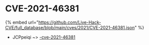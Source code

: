 # CVE-2021-46381
{% embed url="https://github.com/Live-Hack-CVE/full_database/blob/main/cves/2021/CVE-2021-46381.json" %}

* JCPpeiqi ~> [-cve-2021-46381](https://www.alice-snow.ru/2021/database/cve-2021-46381/-cve-2021-46381-jcppeiqi)